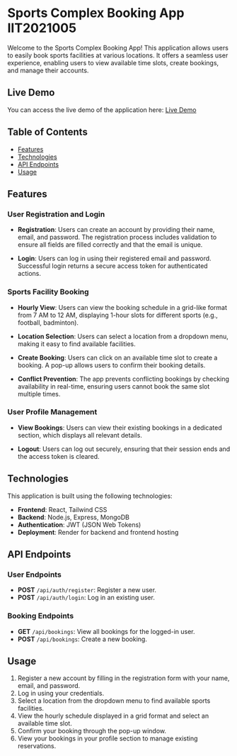# Sports Complex Booking App IIT2021005

Welcome to the Sports Complex Booking App! This application allows users to easily book sports facilities at various locations. It offers a seamless user experience, enabling users to view available time slots, create bookings, and manage their accounts.

## Live Demo

You can access the live demo of the application here: [Live Demo](https://sports-complex-booking-app-frontend.onrender.com/)

## Table of Contents

- [Features](#features)
- [Technologies](#technologies)
- [API Endpoints](#api-endpoints)
- [Usage](#usage)

## Features

### User Registration and Login

- **Registration**: Users can create an account by providing their name, email, and password. The registration process includes validation to ensure all fields are filled correctly and that the email is unique.
  
- **Login**: Users can log in using their registered email and password. Successful login returns a secure access token for authenticated actions.

### Sports Facility Booking

- **Hourly View**: Users can view the booking schedule in a grid-like format from 7 AM to 12 AM, displaying 1-hour slots for different sports (e.g., football, badminton).
  
- **Location Selection**: Users can select a location from a dropdown menu, making it easy to find available facilities.

- **Create Booking**: Users can click on an available time slot to create a booking. A pop-up allows users to confirm their booking details.

- **Conflict Prevention**: The app prevents conflicting bookings by checking availability in real-time, ensuring users cannot book the same slot multiple times.

### User Profile Management

- **View Bookings**: Users can view their existing bookings in a dedicated section, which displays all relevant details.

- **Logout**: Users can log out securely, ensuring that their session ends and the access token is cleared.

## Technologies

This application is built using the following technologies:

- **Frontend**: React, Tailwind CSS
- **Backend**: Node.js, Express, MongoDB
- **Authentication**: JWT (JSON Web Tokens)
- **Deployment**: Render for backend and frontend hosting

## API Endpoints

### User Endpoints

- **POST** `/api/auth/register`: Register a new user.
- **POST** `/api/auth/login`: Log in an existing user.

### Booking Endpoints

- **GET** `/api/bookings`: View all bookings for the logged-in user.
- **POST** `/api/bookings`: Create a new booking.

## Usage

1. Register a new account by filling in the registration form with your name, email, and password.
2. Log in using your credentials.
3. Select a location from the dropdown menu to find available sports facilities.
4. View the hourly schedule displayed in a grid format and select an available time slot.
5. Confirm your booking through the pop-up window.
6. View your bookings in your profile section to manage existing reservations.

